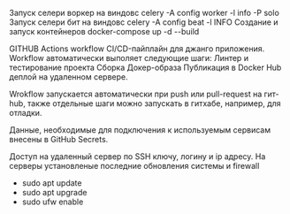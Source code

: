 Запуск селери воркер на виндовс celery -A config worker -l info -P solo
Запуск селери бит на виндовс celery -A config beat -l INFO
Создание и запуск контейнеров docker-compose up -d --build

GITHUB Actions workflow
CI/CD-пайплайн для джанго приложения.
Workflow автоматически выполяет следующие шаги:
Линтер и тестирование проекта
Сборка Докер-образа
Публикация в Docker Hub
деплой на удаленном сервере.

Wrokflow запускается автоматически при push или pull-request на гит-hub,
также отдельные шаги можно запускать в гитхабе, например, для отладки.

Данные, необходимые для подключения к используемым сервисам внесены в GitHub Secrets.

Доступ на удаленный сервер по SSH ключу, логину и ip адресу.
На серверы установленые последние обновления системы и firewall
- sudo apt update 
- sudo apt upgrade
- sudo ufw enable 

